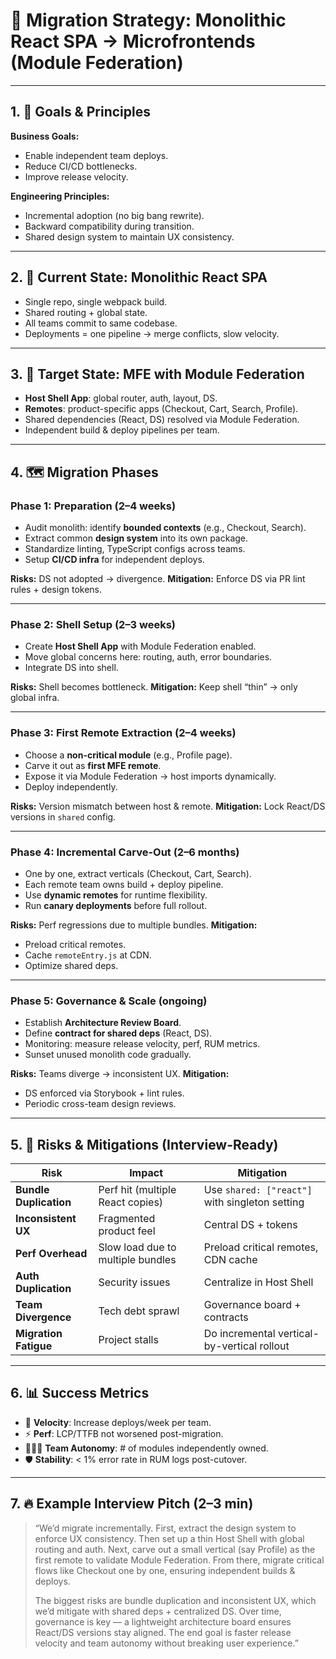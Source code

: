 # 🚀 Migration Strategy: Monolithic React SPA → Microfrontends (Module Federation)

---

## 1. 🎯 Goals & Principles

**Business Goals:**

* Enable independent team deploys.
* Reduce CI/CD bottlenecks.
* Improve release velocity.

**Engineering Principles:**

* Incremental adoption (no big bang rewrite).
* Backward compatibility during transition.
* Shared design system to maintain UX consistency.

---

## 2. 🧱 Current State: Monolithic React SPA

* Single repo, single webpack build.
* Shared routing + global state.
* All teams commit to same codebase.
* Deployments = one pipeline → merge conflicts, slow velocity.

---

## 3. 🔄 Target State: MFE with Module Federation

* **Host Shell App**: global router, auth, layout, DS.
* **Remotes**: product-specific apps (Checkout, Cart, Search, Profile).
* Shared dependencies (React, DS) resolved via Module Federation.
* Independent build & deploy pipelines per team.

---

## 4. 🗺️ Migration Phases

### **Phase 1: Preparation (2–4 weeks)**

* Audit monolith: identify **bounded contexts** (e.g., Checkout, Search).
* Extract common **design system** into its own package.
* Standardize linting, TypeScript configs across teams.
* Setup **CI/CD infra** for independent deploys.

**Risks:** DS not adopted → divergence.
**Mitigation:** Enforce DS via PR lint rules + design tokens.

---

### **Phase 2: Shell Setup (2–3 weeks)**

* Create **Host Shell App** with Module Federation enabled.
* Move global concerns here: routing, auth, error boundaries.
* Integrate DS into shell.

**Risks:** Shell becomes bottleneck.
**Mitigation:** Keep shell “thin” → only global infra.

---

### **Phase 3: First Remote Extraction (2–4 weeks)**

* Choose a **non-critical module** (e.g., Profile page).
* Carve it out as **first MFE remote**.
* Expose it via Module Federation → host imports dynamically.
* Deploy independently.

**Risks:** Version mismatch between host & remote.
**Mitigation:** Lock React/DS versions in `shared` config.

---

### **Phase 4: Incremental Carve-Out (2–6 months)**

* One by one, extract verticals (Checkout, Cart, Search).
* Each remote team owns build + deploy pipeline.
* Use **dynamic remotes** for runtime flexibility.
* Run **canary deployments** before full rollout.

**Risks:** Perf regressions due to multiple bundles.
**Mitigation:**

* Preload critical remotes.
* Cache `remoteEntry.js` at CDN.
* Optimize shared deps.

---

### **Phase 5: Governance & Scale (ongoing)**

* Establish **Architecture Review Board**.
* Define **contract for shared deps** (React, DS).
* Monitoring: measure release velocity, perf, RUM metrics.
* Sunset unused monolith code gradually.

**Risks:** Teams diverge → inconsistent UX.
**Mitigation:**

* DS enforced via Storybook + lint rules.
* Periodic cross-team design reviews.

---

## 5. 🧩 Risks & Mitigations (Interview-Ready)

| Risk                   | Impact                            | Mitigation                                     |
| ---------------------- | --------------------------------- | ---------------------------------------------- |
| **Bundle Duplication** | Perf hit (multiple React copies)  | Use `shared: ["react"]` with singleton setting |
| **Inconsistent UX**    | Fragmented product feel           | Central DS + tokens                            |
| **Perf Overhead**      | Slow load due to multiple bundles | Preload critical remotes, CDN cache            |
| **Auth Duplication**   | Security issues                   | Centralize in Host Shell                       |
| **Team Divergence**    | Tech debt sprawl                  | Governance board + contracts                   |
| **Migration Fatigue**  | Project stalls                    | Do incremental vertical-by-vertical rollout    |

---

## 6. 📊 Success Metrics

* 🚀 **Velocity**: Increase deploys/week per team.
* ⚡ **Perf**: LCP/TTFB not worsened post-migration.
* 🧑‍🤝‍🧑 **Team Autonomy**: # of modules independently owned.
* 🛡️ **Stability**: < 1% error rate in RUM logs post-cutover.

---

## 7. 🔥 Example Interview Pitch (2–3 min)

> “We’d migrate incrementally. First, extract the design system to enforce UX consistency. Then set up a thin Host Shell with global routing and auth. Next, carve out a small vertical (say Profile) as the first remote to validate Module Federation. From there, migrate critical flows like Checkout one by one, ensuring independent builds & deploys.
>
> The biggest risks are bundle duplication and inconsistent UX, which we’d mitigate with shared deps + centralized DS. Over time, governance is key — a lightweight architecture board ensures React/DS versions stay aligned. The end goal is faster release velocity and team autonomy without breaking user experience.”

